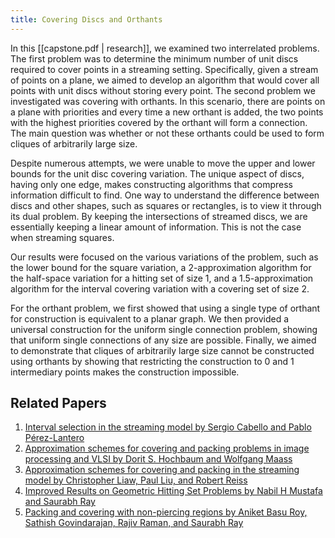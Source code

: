 ```yaml
---
title: Covering Discs and Orthants
---
```


In this [[capstone.pdf | research]], we examined two interrelated problems. The first problem was to determine the minimum number of unit discs required to cover points in a streaming setting. Specifically, given a stream of points on a plane, we aimed to develop an algorithm that would cover all points with unit discs without storing every point. The second problem we investigated was covering with orthants. In this scenario, there are points on a plane with priorities and every time a new orthant is added, the two points with the highest priorities covered by the orthant will form a connection. The main question was whether or not these orthants could be used to form cliques of arbitrarily large size.

Despite numerous attempts, we were unable to move the upper and lower bounds for the unit disc covering variation. The unique aspect of discs, having only one edge, makes constructing algorithms that compress information difficult to find. One way to understand the difference between discs and other shapes, such as squares or rectangles, is to view it through its dual problem. By keeping the intersections of streamed discs, we are essentially keeping a linear amount of information. This is not the case when streaming squares.

Our results were focused on the various variations of the problem, such as the lower bound for the square variation, a 2-approximation algorithm for the half-space variation for a hitting set of size 1, and a 1.5-approximation algorithm for the interval covering variation with a covering set of size 2.

For the orthant problem, we first showed that using a single type of orthant for construction is equivalent to a planar graph. We then provided a universal construction for the uniform single connection problem, showing that uniform single connections of any size are possible. Finally, we aimed to demonstrate that cliques of arbitrarily large size cannot be constructed using orthants by showing that restricting the construction to 0 and 1 intermediary points makes the construction impossible.


## Related Papers
1) [Interval selection in the streaming model by Sergio Cabello and Pablo Pérez-Lantero](https://arxiv.org/abs/1501.02285)
2) [Approximation schemes for covering and packing problems in image processing and VLSI by Dorit S. Hochbaum and Wolfgang Maass](https://dl.acm.org/doi/10.1145/2455.214106)
3) [Approximation schemes for covering and packing in the streaming model by Christopher Liaw, Paul Liu, and Robert Reiss](https://arxiv.org/abs/1706.09533)
4) [Improved Results on Geometric Hitting Set Problems by Nabil H Mustafa and Saurabh Ray](https://link.springer.com/article/10.1007/s00454-010-9285-9)
5) [Packing and covering with non-piercing regions by Aniket Basu Roy, Sathish Govindarajan, Rajiv Raman, and Saurabh Ray](https://link.springer.com/article/10.1007/s00454-018-9983-2)


